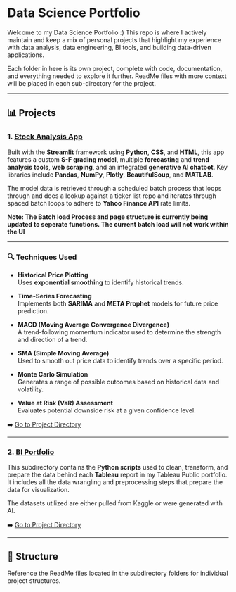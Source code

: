 # Data Science Portfolio

Welcome to my Data Science Portfolio :) This repo is where I actively maintain and keep a mix of personal projects that highlight my experience with data analysis, data engineering, BI tools, and building data-driven applications. 

Each folder in here is its own project, complete with code, documentation, and everything needed to explore it further. ReadMe files with more context will be placed in each sub-directory for the project.

---

## 📊 Projects

### 1. [Stock Analysis App](./stock_analysis_app)

Built with the **Streamlit** framework using **Python**, **CSS**, and **HTML**, this app features a custom **S-F grading model**, multiple **forecasting** and **trend analysis tools**, **web scraping**, and an integrated **generative AI chatbot**. Key libraries include **Pandas**, **NumPy**, **Plotly**, **BeautifulSoup**, and **MATLAB**.

The model data is retrieved through a scheduled batch process that loops through and does a lookup against a ticker list repo and iterates through spaced batch loops to adhere to **Yahoo Finance API** rate limits.

**Note: The Batch load Process and page structure is currently being updated to seperate functions. The current batch load will not work within the UI**

---

### 🔍 Techniques Used

- **Historical Price Plotting**  
  Uses **exponential smoothing** to identify historical trends.

- **Time-Series Forecasting**  
  Implements both **SARIMA** and **META Prophet** models for future price prediction.

- **MACD (Moving Average Convergence Divergence)**  
  A trend-following momentum indicator used to determine the strength and direction of a trend.

- **SMA (Simple Moving Average)**  
  Used to smooth out price data to identify trends over a specific period.

- **Monte Carlo Simulation**  
  Generates a range of possible outcomes based on historical data and volatility.

- **Value at Risk (VaR) Assessment**  
  Evaluates potential downside risk at a given confidence level.

➡️ [Go to Project Directory](./stock_analysis_app)

---

### 2. [BI Portfolio](./bi-portfolio)

This subdirectory contains the **Python scripts** used to clean, transform, and prepare the data behind each **Tableau** report in my Tableau Public portfolio. It includes all the data wrangling and preprocessing steps that prepare the data for visualization.

The datasets utilized are either pulled from Kaggle or were generated with AI.

➡️ [Go to Project Directory](./bi-portfolio)

---

## 📁 Structure

Reference the ReadMe files located in the subdirectory folders for individual project structures.
